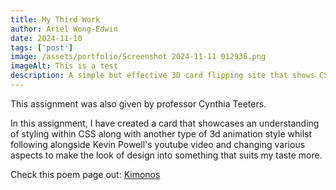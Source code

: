 ```yaml
---
title: My Third Work
author: Ariel Wong-Edwin
date: 2024-11-10
tags: ['post']
image: /assets/portfolio/Screenshot 2024-11-11 012936.png
imageAlt: This is a test
description: A simple but effective 3D card flipping site that shows CSS usage to create an animation effect!
---
```


This assignment was also given by professor Cynthia Teeters.

In this assignment, I have created a card that showcases an understanding of styling within CSS along with another type of 3d animation style whilst following alongside Kevin Powell's youtube video and changing various aspects to make the look of design into something that suits my taste more. 

Check this poem page out: [Kimonos](https://kimonoawe.netlify.app/ "Visit this page!")